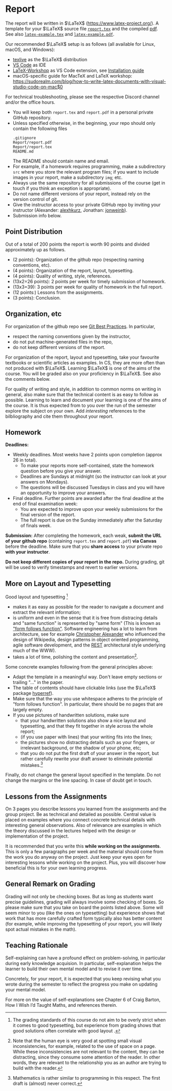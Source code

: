 # Report

The report will be written in $\LaTeX$ (https://www.latex-project.org/). A template for your $\LaTeX$ source file [`report.tex`](report/report.tex) and the compiled [pdf](report/report.pdf). See also [`latex-example.tex`](report/latex-example.tex) and [`latex-example.pdf`](report/latex-example.pdf).

Our recommended $\LaTeX$ setup is as follows (all available for Linux, macOS, and Windows):
- [texlive](https://www.tug.org/texlive/) as the $\LaTeX$ distribution
- [VS Code](https://code.visualstudio.com/) as IDE
- [LaTeX-Workshop](https://github.com/James-Yu/LaTeX-Workshop/blob/master/README.md) as VS Code extension, see [Installation guide](https://github.com/James-Yu/LaTeX-Workshop/wiki/Install)
- macOS-specific guide for MacTeX and LaTeX workshop: https://sudorealm.com/blog/how-to-write-latex-documents-with-visual-studio-code-on-mac$0

For technical troubleshooting, please see the respective Discord channel and/or the office hours.

- You will keep both `report.tex` and `report.pdf` in a personal private GitHub repository. 
- Unless specified otherwise, in the beginning, your repo should only contain the following files
    ```
    .gitignore
    Report/report.pdf
    Report/report.tex
    README.md
    ```
    The README should contain name and email.
- For example, if a homework requires programming, make a subdirectory `src` where you store the relevant program files; if you want to include images in your report, make a subdirectory `img`; etc.
- Always use the same repository for all submissions of the course (get in touch if you think an exception is appropriate).
- Do not name different versions of your report, instead rely on the version control of git.
- Give the instructor access to your private GitHub repo by inviting your instructor (Alexander: [alexhkurz](https://github.com/alexhkurz), Jonathan: [jonweinb](https://github.com/jonweinb)).
- Submission info below.

## Point Distribution

Out of a total of 200 points the report is worth 90 points and divided approximately up as follows. 

- (2 points): Organization of the github repo (respecting naming conventions, etc).
- (4 points): Organization of the report, layout, typesetting.
- (4 points): Quality of writing, style, references.
- (13x2=26 points): 2 points per week for timely submission of homework.
- (13x3=39): 3 points per week for quality of homework in the full report.
- (12 points:) Lessons from the assignments.
- (3 points): Conclusion. 

## Organization, etc

For organization of the github repo see [Git Best Practices](git-best-practices.md). In particular,
- respect the naming conventions given by the instructor,
- do not put machine-generated files in the repo,
- do not keep different versions of the report.

For organization of the report, layout and typesetting, take your favourite textbooks or scientific articles as examples. In CS, they are more often than not produced with $\LaTeX$. Learning $\LaTeX$ is one of the aims of the course. You will be graded also on your proficiency in $\LaTeX$. See also the comments below.

For quality of writing and style, in addition to common norms on writing in general, also make sure that the technical content is as easy to follow as possible. Learning to learn and document your learning is one of the aims of the course. It is thus expected from to you over the run of the semester explore the subject on your own. Add *interesting* references to the bilbliography and cite them throughout your report.

## Homework

**Deadlines:**
- Weekly deadlines. Most weeks have 2 points upon completion (approx 26 in total). 
    - To make your reports more self-contained, state the homework question before you give your answer. 
    - Deadlines are Sundays at midnight (so the instructor can look at your answers on Mondays).
    - The questions will be discussed Tuesdays in class and you will have an opportunity to improve your answers. 
- Final deadline. Further points are awarded after the final deadline at the end of final examination week:
    - You are expected to improve upon your weekly submissions for the final version of the report. 
    - The full report is due on the Sunday immediately after the Saturday of finals week. 

**Submission:**  After completing the homework, each weak, **submit the URL of your github repo** (containing `report.tex` and `report.pdf`) **via Canvas** before the deadline. Make sure that you **share access** to your private repo **with your instructor**.

**Do not keep different copies of your report in the repo.** During grading, git will be used to verify timestamps and revert to earlier versions.

## More on Layout and Typesetting

Good layout and typesetting [^goodLayout]
- makes it as easy as possible for the reader to navigate a document and extract the relevant information; 
- is uniform and even in the sense that it is free from distracing details and "same function" is represented by "same form" (This is known as ["form follows function"](https://en.wikipedia.org/wiki/Form_follows_function). Software engineering has a lot to learn from architecture, see for example [Christopher Alexander](https://en.wikipedia.org/wiki/Christopher_Alexander) who influenced the design of Wikipedia, design patterns in object oriented programming, agile software development, and the [REST](https://en.wikipedia.org/wiki/Representational_state_transfer) architectural style underlying much of the WWW).
- takes a lot of time, polishing the content and presentation[^polishing].

Some concrete examples following from the general principles above:

- Adapt the template in a meaningful way. Don't leave empty sections or trailing "..." in the paper.
- The table of contents should have clickable links (use the $\LaTeX$ package [hyperref](https://ctan.org/pkg/hyperref)).
- Make sure that the way you use whitespace adheres to the principle of "form follows function". In particular, there should be no pages that are largely empty.
- If you use pictures of handwritten solutions, make sure  
    - that your handwritten solutions also show a nice layout and typesetting, and that they fit together in style across the whole report;
    - (if you use paper with lines) that your writing fits into the lines;
    - the pictures show no distracting details such as your fingers, or irrelevant background, or the shadow of your phone, etc;
    - that you do not put the first draft of your answer in the report, but rather carefully rewrite your draft answer to eliminate potential mistakes.[^firstDraft]

Finally, do not change the general layout specified in the template. Do not change the margins or the line spacing. In case of doubt get in touch. 

[^goodLayout]: The grading standards of this course do not aim to be overly strict when it comes to good typesetting, but experience from grading shows that good solutions often correlate with good layout . 

[^polishing]: Note that the human eye is very good at spotting small visual inconsistencies, for example, related to the use of space on a page. While these inconsistencies are not relevant to the content, they can be distracting, since they consume some attention of the reader. In other words, they are relevant to the relationship you as an author are trying to build with the reader.

[^firstDraft]: Mathematics is rather similar to programming in this respect. The first draft is (almost) never correct.

## Lessons from the Assignments

On 3 pages you describe lessons you learned from the assignments and the group project. Be as technical and detailed as possible. Central value is placed on examples where you connect concrete technical details with interesting general observations. Also of relevance are examples in which the theory discussed in the lectures helped with the design or implementation of the project.

It is recommended that you write this **while working on the assignments**. This is only a few paragraphs per week and the material should come from the work you do anyway on the project. Just keep your eyes open for interesting lessons while working on the project. Plus, you will discover how beneficial this is for your own learning progress.

## General Remark on Grading

Grading will not only be checking boxes. But as long as students want precise guidelines, grading will always involve some checking of boxes. So please make sure that you take on board the points listed above. Some will seem minor to you (like the ones on typesetting) but experience shows that work that has more carefully crafted form typically also has better content (for example, while improving the typesetting of your report, you will likely spot actual mistakes in the math).

## Teaching Rationale

Self-explaining can have a profound effect on problem-solving, in particular during early knowledge acquision. In particular, self-explanation helps the learner to build their own mental model and to revise it over time. 

Concretely, for your report, it is expected that you keep revising what you wrote during the semester to reflect the progress you make on updating your mental model.

For more on the value of self-explanations see Chapter 6 of Craig Barton, How I Wish I’d Taught Maths, and references therein.
